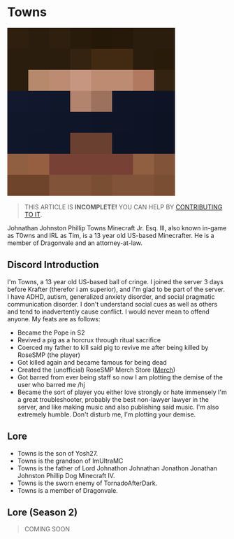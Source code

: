 
# Towns

![Towns](/src/towns.png)

> THIS ARTICLE IS **INCOMPLETE!** YOU CAN HELP BY [CONTRIBUTING TO IT](meta/contributing).

Johnathan Johnston Phillip Towns Minecraft Jr. Esq. III, also known in-game as T0wns and IRL as Tim, is a 13 year old US-based Minecrafter. He is a member of Dragonvale and an attorney-at-law.

## Discord Introduction

I'm Towns, a 13 year old US-based ball of cringe. I joined the server 3 days before Krafter (therefor i am superior), and I'm glad to be part of the server.
I have ADHD, autism, generalized anxiety disorder, and social pragmatic communication disorder. I don't understand social cues as well as others and tend to inadvertently cause conflict. I would never mean to offend anyone.
My feats are as follows:
* Became the Pope in S2
* Revived a pig as a horcrux through ritual sacrifice
* Coerced my father to kill said pig to revive me after being killed by RoseSMP (the player)
* Got killed again and became famous for being dead
* Created the (unofficial) RoseSMP Merch Store ([Merch](https://rosesmp-merch.creator-spring.com/))
* Got barred from ever being staff so now I am plotting the demise of the user who barred me /hj
* Became the sort of player you either love strongly or hate immensely
I'm a great troubleshooter, probably the best non-lawyer lawyer in the server, and like making music and also publishing said music. I'm also extremely humble.
Don't disturb me, I'm plotting your demise.

## Lore

* Towns is the son of Yosh27.
* Towns is the grandson of ImUltraMC
* Towns is the father of Lord Johnathon Johnathan Jonathon Jonathan Johnston Phillip Dog Minecraft IV.
* Towns is the sworn enemy of TornadoAfterDark.
* Towns is a member of Dragonvale.

## Lore (Season 2)
> COMING SOON

